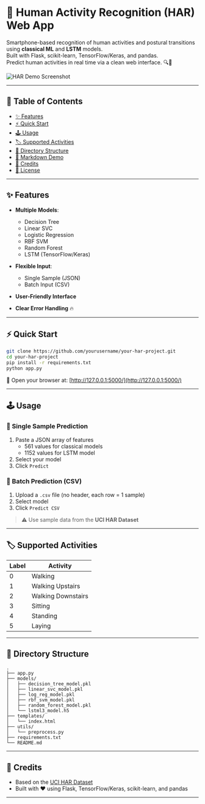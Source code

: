 # 🚀 Human Activity Recognition (HAR) Web App

Smartphone-based recognition of human activities and postural transitions using **classical ML** and **LSTM** models.  
Built with Flask, scikit-learn, TensorFlow/Keras, and pandas.  
Predict human activities in real time via a clean web interface. 🔍📱

![HAR Demo Screenshot](https://via.placeholder.com/800x400?text=Add+Screenshot+Here)

---

## 📜 Table of Contents
- [✨ Features](#-features)
- [⚡ Quick Start](#-quick-start)
- [🕹️ Usage](#-usage)
- [🏷️ Supported Activities](#-supported-activities)
- [📁 Directory Structure](#-directory-structure)
- [🎯 Markdown Demo](#-markdown-demo)
- [🧠 Credits](#-credits)
- [📄 License](#-license)

---

## ✨ Features

- **Multiple Models**:
  - Decision Tree
  - Linear SVC
  - Logistic Regression
  - RBF SVM
  - Random Forest
  - LSTM (TensorFlow/Keras)

- **Flexible Input**:
  - Single Sample (JSON)
  - Batch Input (CSV)

- **User-Friendly Interface**
- **Clear Error Handling** 🔥

---

## ⚡ Quick Start

```bash
git clone https://github.com/yourusername/your-har-project.git
cd your-har-project
pip install -r requirements.txt
python app.py
```

🚀 Open your browser at: [http://127.0.0.1:5000/](http://127.0.0.1:5000/)

---

## 🕹️ Usage

### 🔹 Single Sample Prediction

1. Paste a JSON array of features
   - 561 values for classical models
   - 1152 values for LSTM model
2. Select your model
3. Click `Predict`

### 🔹 Batch Prediction (CSV)

1. Upload a `.csv` file (no header, each row = 1 sample)
2. Select model
3. Click `Predict CSV`

> ⚠️ Use sample data from the **UCI HAR Dataset**

---

## 🏷️ Supported Activities

| Label | Activity |
|-------|----------|
| 0     | Walking |
| 1     | Walking Upstairs |
| 2     | Walking Downstairs |
| 3     | Sitting |
| 4     | Standing |
| 5     | Laying |

---

## 📁 Directory Structure

```
.
├── app.py
├── models/
│   ├── decision_tree_model.pkl
│   ├── linear_svc_model.pkl
│   ├── log_reg_model.pkl
│   ├── rbf_svm_model.pkl
│   ├── random_forest_model.pkl
│   └── lstml3_model.h5
├── templates/
│   └── index.html
├── utils/
│   └── preprocess.py
├── requirements.txt
└── README.md
```


---

## 🧠 Credits

- Based on the [UCI HAR Dataset](https://archive.ics.uci.edu/ml/datasets/human+activity+recognition+using+smartphones)
- Built with ❤️ using Flask, TensorFlow/Keras, scikit-learn, and pandas

---
